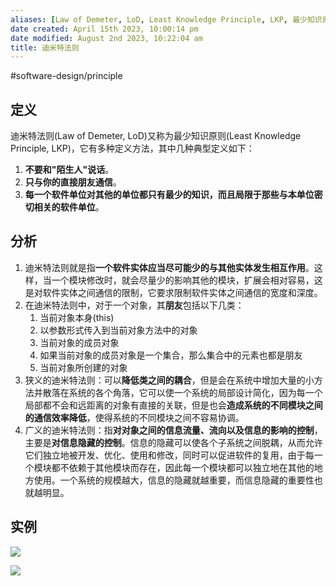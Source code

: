 ```yaml
---
aliases: [Law of Demeter, LoD, Least Knowledge Principle, LKP, 最少知识原则]
date created: April 15th 2023, 10:00:14 pm
date modified: August 2nd 2023, 10:22:04 am
title: 迪米特法则
---
```

#software-design/principle

## 定义

迪米特法则(Law of Demeter, LoD)又称为最少知识原则(Least Knowledge Principle, LKP)，它有多种定义方法，其中几种典型定义如下：
1. **不要和"陌生人"说话**。
2. **只与你的直接朋友通信**。
3. **每一个软件单位对其他的单位都只有最少的知识，而且局限于那些与本单位密切相关的软件单位**。

## 分析

1. 迪米特法则就是指**一个软件实体应当尽可能少的与其他实体发生相互作用**。这样，当一个模块修改时，就会尽量少的影响其他的模块，扩展会相对容易，这是对软件实体之间通信的限制，它要求限制软件实体之间通信的宽度和深度。
2. 在迪米特法则中，对于一个对象，其**朋友**包括以下几类：
	1. 当前对象本身(this)
	2. 以参数形式传入到当前对象方法中的对象
	3. 当前对象的成员对象
	4. 如果当前对象的成员对象是一个集合，那么集合中的元素也都是朋友
	5. 当前对象所创建的对象
3. 狭义的迪米特法则：可以**降低类之间的耦合**，但是会在系统中增加大量的小方法并散落在系统的各个角落，它可以使一个系统的局部设计简化，因为每一个局部都不会和远距离的对象有直接的关联，但是也会**造成系统的不同模块之间的通信效率降低**，使得系统的不同模块之间不容易协调。
4.  广义的迪米特法则：指**对对象之间的信息流量、流向以及信息的影响的控制**，主要是**对信息隐藏的控制**。信息的隐藏可以使各个子系统之间脱耦，从而允许它们独立地被开发、优化、使用和修改，同时可以促进软件的复用，由于每一个模块都不依赖于其他模块而存在，因此每一个模块都可以独立地在其他的地方使用。一个系统的规模越大，信息的隐藏就越重要，而信息隐藏的重要性也就越明显。

## 实例

![](https://spricoder.oss-cn-shanghai.aliyuncs.com/2021-Software-System-Design/img/lec01/18.png)

![](https://spricoder.oss-cn-shanghai.aliyuncs.com/2021-Software-System-Design/img/lec01/19.png)
